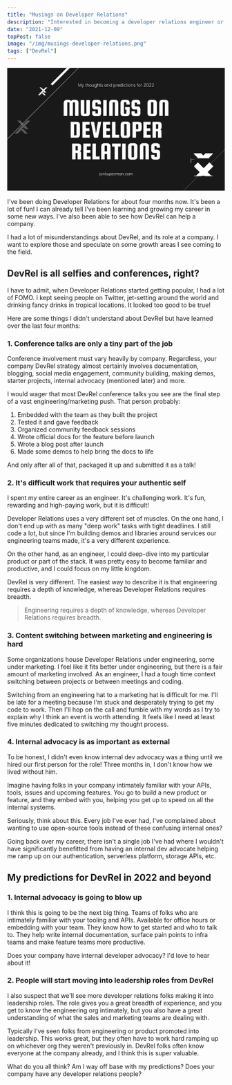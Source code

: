 ```yaml
---
title: "Musings on Developer Relations"
description: "Interested in becoming a developer relations engineer or doing developer advocacy? Here are my thoughts four months in as well as my predictions for devrel in 2022."
date: "2021-12-09"
topPost: false
image: "/img/musings-developer-relations.png"
tags: ["DevRel"]
---
```


![Banner image](/img/musings-developer-relations.png)

I've been doing Developer Relations for about four months now. It's been a lot of fun! I can already tell I've been learning and growing my career in some new ways. I've also been able to see how DevRel can help a company.

I had a lot of misunderstandings about DevRel, and its role at a company. I want to explore those and speculate on some growth areas I see coming to the field.

## DevRel is all selfies and conferences, right?

I have to admit, when Developer Relations started getting popular, I had a lot of FOMO. I kept seeing people on Twitter, jet-setting around the world and drinking fancy drinks in tropical locations. It looked too good to be true!

Here are some things I didn't understand about DevRel but have learned over the last four months:

### 1. Conference talks are only a tiny part of the job

Conference involvement must vary heavily by company. Regardless, your company DevRel strategy almost certainly involves documentation, blogging, social media engagement, community building, making demos, starter projects, internal advocacy (mentioned later) and more.

I would wager that most DevRel conference talks you see are the final step of a vast engineering/marketing push. That person probably:

1. Embedded with the team as they built the project
1. Tested it and gave feedback
1. Organized community feedback sessions
1. Wrote official docs for the feature before launch
1. Wrote a blog post after launch
1. Made some demos to help bring the docs to life

And only after all of that, packaged it up and submitted it as a talk!

### 2. It's difficult work that requires your authentic self

I spent my entire career as an engineer. It's challenging work. It's fun, rewarding and high-paying work, but it is difficult!

Developer Relations uses a very different set of muscles. On the one hand, I don't end up with as many "deep work" tasks with tight deadlines. I still code a lot, but since I'm building demos and libraries around services our engineering teams made, it's a very different experience.

On the other hand, as an engineer, I could deep-dive into my particular product or part of the stack. It was pretty easy to become familiar and productive, and I could focus on my little kingdom.

DevRel is very different. The easiest way to describe it is that engineering requires a depth of knowledge, whereas Developer Relations requires breadth.

> Engineering requires a depth of knowledge, whereas Developer Relations requires breadth.

### 3. Content switching between marketing and engineering is hard

Some organizations house Developer Relations under engineering, some under marketing. I feel like it fits better under engineering, but there is a fair amount of marketing involved. As an engineer, I had a tough time context switching between projects or between meetings and coding.

Switching from an engineering hat to a marketing hat is difficult for me. I'll be late for a meeting because I'm stuck and desperately trying to get my code to work. Then I'll hop on the call and fumble with my words as I try to explain why I think an event is worth attending. It feels like I need at least five minutes dedicated to switching my thought process.

### 4. Internal advocacy is as important as external

To be honest, I didn't even know internal dev advocacy was a thing until we hired our first person for the role! Three months in, I don't know how we lived without him.

Imagine having folks in your company intimately familiar with your APIs, tools, issues and upcoming features. You go to build a new product or feature, and they embed with you, helping you get up to speed on all the internal systems.

Seriously, think about this. Every job I've ever had, I've complained about wanting to use open-source tools instead of these confusing internal ones?

Going back over my career, there isn't a single job I've had where I wouldn't have significantly benefitted from having an internal dev advocate helping me ramp up on our authentication, serverless platform, storage APIs, etc.

## My predictions for DevRel in 2022 and beyond

### 1. Internal advocacy is going to blow up

I think this is going to be the next big thing. Teams of folks who are intimately familiar with your tooling and APIs. Available for office hours or embedding with your team. They know how to get started and who to talk to. They help write internal documentation, surface pain points to infra teams and make feature teams more productive.

Does your company have internal developer advocacy? I'd love to hear about it!

### 2. People will start moving into leadership roles from DevRel

I also suspect that we'll see more developer relations folks making it into leadership roles. The role gives you a great breadth of experience, and you get to know the engineering org intimately, but you also have a great understanding of what the sales and marketing teams are dealing with.

Typically I've seen folks from engineering or product promoted into leadership. This works great, but they often have to work hard ramping up on whichever org they weren't previously in. DevRel folks often know everyone at the company already, and I think this is super valuable.

What do you all think? Am I way off base with my predictions? Does your company have any developer relations people?
